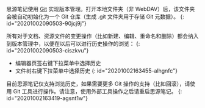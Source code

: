 思源笔记使用 [Git](https://git-scm.com/) 实现版本管理。打开本地文件夹（非 WebDAV）后，该文件夹会被自动初始化为一个 Git 仓库（生成 .git 文件夹用于存储 Git 元数据）。
{: id="20201002090503-90jcj9j"}

所有对于文档、资源文件的变更操作（比如新建、编辑、重命名和删除）都会纳入到版本管理中，以便在以后可以进行历史操作的浏览：
{: id="20201002090503-ciszkvu"}

* 编辑器页签右键下拉菜单中选择历史
* 文件树右键下拉菜单中选择历史
{: id="20201002163455-alhgnfc"}

目前思源笔记仅支持浏览历史，如果需要更多 Git 操作的支持（比如回滚），请使用 Git 工具进行操作。请注意，使用外部工具操作之后请重启思源笔记。
{: id="20201002163419-agsnt1w"}
